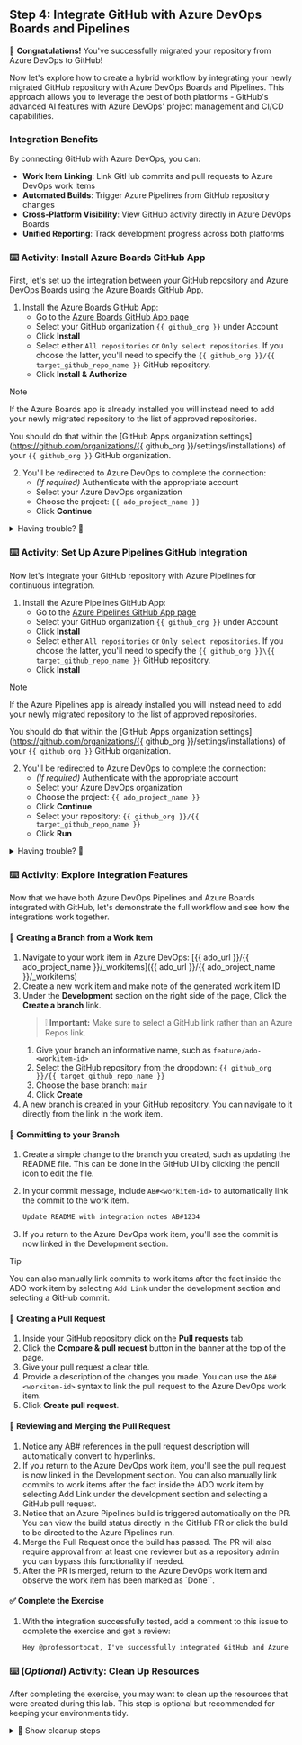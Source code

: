 ## Step 4: Integrate GitHub with Azure DevOps Boards and Pipelines

🎉 **Congratulations!** You've successfully migrated your repository from Azure DevOps to GitHub!

Now let's explore how to create a hybrid workflow by integrating your newly migrated GitHub repository with Azure DevOps Boards and Pipelines. This approach allows you to leverage the best of both platforms - GitHub's advanced AI features with Azure DevOps' project management and CI/CD capabilities.

### Integration Benefits

By connecting GitHub with Azure DevOps, you can:

- **Work Item Linking**: Link GitHub commits and pull requests to Azure DevOps work items
- **Automated Builds**: Trigger Azure Pipelines from GitHub repository changes
- **Cross-Platform Visibility**: View GitHub activity directly in Azure DevOps Boards
- **Unified Reporting**: Track development progress across both platforms

### ⌨️ Activity: Install Azure Boards GitHub App

First, let's set up the integration between your GitHub repository and Azure DevOps Boards using the Azure Boards GitHub App.

1. Install the Azure Boards GitHub App:
   - Go to the [Azure Boards GitHub App page](https://github.com/marketplace/azure-boards)
   - Select your GitHub organization `{{ github_org }}` under Account
   - Click **Install**
   - Select either `All repositories` or `Only select repositories`. If you choose the latter, you'll need to specify the `{{ github_org }}/{{ target_github_repo_name }}` GitHub repository.
   - Click **Install & Authorize**

> [!NOTE]
> If the Azure Boards app is already installed you will instead need to add your newly migrated repository to the list of approved repositories.
>
> You should do that within the [GitHub Apps organization settings](https://github.com/organizations/{{ github_org }}/settings/installations) of your `{{ github_org }}` GitHub organization.

2. You'll be redirected to Azure DevOps to complete the connection:
   - _(If required)_ Authenticate with the appropriate account
   - Select your Azure DevOps organization
   - Choose the project: `{{ ado_project_name }}`
   - Click **Continue**

<details>
<summary>Having trouble? 🤷</summary><br/>

- Make sure you have admin permissions on both the GitHub repository and Azure DevOps project
- If the Azure Boards app isn't showing up, check that it's properly installed in your organization's settings
- If you have many GitHub repositories you may be prompted to select the specific repository you want to connect to Azure Boards.

</details>

### ⌨️ Activity: Set Up Azure Pipelines GitHub Integration

Now let's integrate your GitHub repository with Azure Pipelines for continuous integration.

1. Install the Azure Pipelines GitHub App:
   - Go to the [Azure Pipelines GitHub App page](https://github.com/marketplace/azure-pipelines)
   - Select your GitHub organization `{{ github_org }}` under Account
   - Click **Install**
   - Select either `All repositories` or `Only select repositories`. If you choose the latter, you'll need to specify the `{{ github_org }}\{{ target_github_repo_name }}` GitHub repository.
   - Click **Install**

> [!NOTE]
> If the Azure Pipelines app is already installed you will instead need to add your newly migrated repository to the list of approved repositories.
>
> You should do that within the [GitHub Apps organization settings](https://github.com/organizations/{{ github_org }}/settings/installations) of your `{{ github_org }}` GitHub organization.

2. You'll be redirected to Azure DevOps to complete the connection:
   - _(If required)_ Authenticate with the appropriate account
   - Select your Azure DevOps organization
   - Choose the project: `{{ ado_project_name }}`
   - Click **Continue**
   - Select your repository: `{{ github_org }}/{{ target_github_repo_name }}`
   - Click **Run**

<details>
<summary>Having trouble? 🤷</summary><br/>

- Make sure you have admin permissions on both the GitHub repository and Azure DevOps project
- If the Azure Pipelines app isn't showing up, check that it's properly installed in your organization's settings
- If you are using a free Azure DevOps organization, ensure you have enough parallel jobs available for your builds. If your build fails due to `No hosted parallelism`, you can still proceed with the rest of the exercise.

</details>

### ⌨️ Activity: Explore Integration Features

Now that we have both Azure DevOps Pipelines and Azure Boards integrated with GitHub, let's demonstrate the full workflow and see how the integrations work together.

#### 🌿 Creating a Branch from a Work Item

1. Navigate to your work item in Azure DevOps: [{{ ado_url }}/{{ ado_project_name }}/_workitems]({{ ado_url }}/{{ ado_project_name }}/\_workitems)
1. Create a new work item and make note of the generated work item ID
1. Under the **Development** section on the right side of the page, Click the **Create a branch** link.
   > ❕ **Important:** Make sure to select a GitHub link rather than an Azure Repos link.
   1. Give your branch an informative name, such as `feature/ado-<workitem-id>`
   1. Select the GitHub repository from the dropdown: `{{ github_org }}/{{ target_github_repo_name }}`
   1. Choose the base branch: `main`
   1. Click **Create**
1. A new branch is created in your GitHub repository. You can navigate to it directly from the link in the work item.
<!-- TODO Add screenshot in a details dropdown -->

#### 📝 Committing to your Branch

1. Create a simple change to the branch you created, such as updating the README file. This can be done in the GitHub UI by clicking the pencil icon to edit the file.
1. In your commit message, include `AB#<workitem-id>` to automatically link the commit to the work item.

   ```txt
   Update README with integration notes AB#1234
   ```

1. If you return to the Azure DevOps work item, you'll see the commit is now linked in the Development section.
<!-- TODO Add screenshot in a details dropdown -->


> [!TIP]
> You can also manually link commits to work items after the fact inside the ADO work item by selecting `Add Link` under the development section and selecting a GitHub commit.

#### 🔄 Creating a Pull Request

1. Inside your GitHub repository click on the **Pull requests** tab.
1. Click the **Compare & pull request** button in the banner at the top of the page.
1. Give your pull request a clear title.
1. Provide a description of the changes you made. You can use the `AB#<workitem-id>` syntax to link the pull request to the Azure DevOps work item.
1. Click **Create pull request**.

#### 🚀 Reviewing and Merging the Pull Request

1. Notice any AB#<workitem-id> references in the pull request description will automatically convert to hyperlinks.
1. If you return to the Azure DevOps work item, you'll see the pull request is now linked in the Development section. You can also manually link commits to work items after the fact inside the ADO work item by selecting Add Link under the development section and selecting a GitHub pull request.
1. Notice that an Azure Pipelines build is triggered automatically on the PR. You can view the build status directly in the GitHub PR or click the build to be directed to the Azure Pipelines run.
1. Merge the Pull Request once the build has passed. The PR will also require approval from at least one reviewer but as a repository admin you can bypass this functionality if needed.
1. After the PR is merged, return to the Azure DevOps work item and observe the work item has been marked as `Done``.

#### ✅ Complete the Exercise

1. With the integration successfully tested, add a comment to this issue to complete the exercise and get a review:

   ```md
   Hey @professortocat, I've successfully integrated GitHub and Azure DevOps!
   ```

### ⌨️ (_Optional_) Activity: Clean Up Resources

After completing the exercise, you may want to clean up the resources that were created during this lab. This step is optional but recommended for keeping your environments tidy.

<details>
<summary>🧹 Show cleanup steps</summary>

1. **Clean up Azure DevOps project**:

   ```bash
   cd ado/project
   terraform apply -destroy -var="ado_token=$ADO_PAT"
   ```

   You will be asked to confirm by writing `yes`.

1. **Delete the migrated GitHub repository**:

   - Navigate to the migrated repository on GitHub: https://github.com/{{ github_org }}/{{ target_github_repo_name }}
   - Go to repository `Settings` tab
   - Scroll down to the `Danger Zone` and click `Delete this repository`
   - Follow the prompts to confirm deletion

1. **Revoke GitHub migrator role**:

   ```bash
   gh ado2gh revoke-migrator-role --actor {{ login }} --actor-type USER --github-org {{ github_org }}
   ```

1. **Delete Azure DevOps Personal Access Token**:

   - Navigate to your Azure DevOps Organization
   - Find the token you created for this exercise and delete it

</details>
